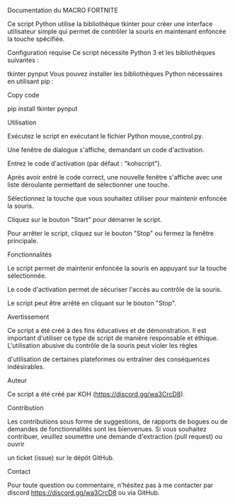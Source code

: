 Documentation du MACRO FORTNITE

Ce script Python utilise la bibliothèque tkinter pour créer une interface utilisateur simple qui permet de contrôler la souris en maintenant enfoncée la touche spécifiée.

Configuration requise
Ce script nécessite Python 3 et les bibliothèques suivantes :

tkinter
pynput
Vous pouvez installer les bibliothèques Python nécessaires en utilisant pip :

Copy code

pip install tkinter pynput

Utilisation

Exécutez le script en exécutant le fichier Python mouse_control.py.

Une fenêtre de dialogue s'affiche, demandant un code d'activation.

Entrez le code d'activation (par défaut : "kohscript").

Après avoir entré le code correct, une nouvelle fenêtre s'affiche avec une liste déroulante permettant de sélectionner une touche.

Sélectionnez la touche que vous souhaitez utiliser pour maintenir enfoncée la souris.

Cliquez sur le bouton "Start" pour démarrer le script.

Pour arrêter le script, cliquez sur le bouton "Stop" ou fermez la fenêtre principale.

Fonctionnalités

Le script permet de maintenir enfoncée la souris en appuyant sur la touche sélectionnée.

Le code d'activation permet de sécuriser l'accès au contrôle de la souris.

Le script peut être arrêté en cliquant sur le bouton "Stop".

Avertissement

Ce script a été créé à des fins éducatives et de démonstration. Il est important d'utiliser ce type de script de manière responsable et éthique. L'utilisation abusive du contrôle de la souris peut violer les règles

d'utilisation de certaines plateformes ou entraîner des conséquences indésirables.



Auteur

Ce script a été créé par KOH (https://discord.gg/wa3CrcD8).

Contribution

Les contributions sous forme de suggestions, de rapports de bogues ou de demandes de fonctionnalités sont les bienvenues. Si vous souhaitez contribuer, veuillez soumettre une demande d'extraction (pull request) ou ouvrir 

un ticket (issue) sur le dépôt GitHub.

Contact

Pour toute question ou commentaire, n'hésitez pas à me contacter par discord https://discord.gg/wa3CrcD8 ou via GitHub.
